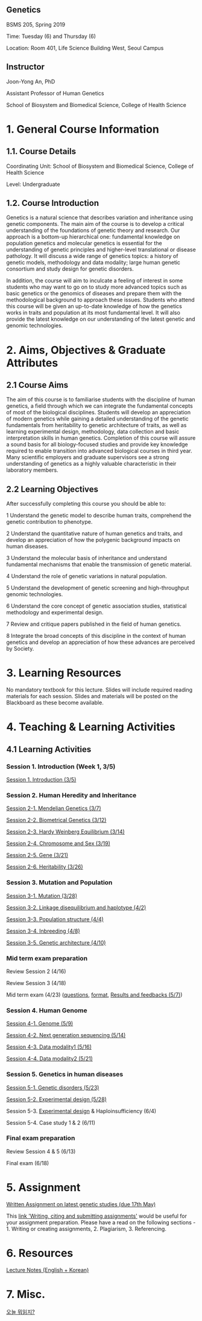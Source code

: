 ## Genetics 
BSMS 205, Spring 2019

Time: Tuesday (6) and Thursday (6)

Location: Room 401, Life Science Building West, Seoul Campus

## Instructor
Joon-Yong An, PhD

Assistant Professor of Human Genetics

School of Biosystem and Biomedical Science, College of Health Science


# 1. General Course Information
## 1.1. Course Details

Coordinating Unit: School of Biosystem and Biomedical Science, College of Health Science

Level: Undergraduate 

## 1.2. Course Introduction
Genetics is a natural science that describes variation and inheritance using genetic components. The main aim of the course is to develop a critical understanding of the foundations of genetic theory and research. Our approach is a bottom-up hierarchical one: fundamental knowledge on population genetics and molecular genetics is essential for the understanding of genetic principles and higher-level translational or disease pathology. It will discuss a wide range of genetics topics: a history of genetic models, methodology and data modality; large human genetic consortium and study design for genetic disorders. 

In addition, the course will aim to inculcate a feeling of interest in some students who may want to go on to study more advanced topics such as basic genetics or the genomics of diseases and prepare them with the methodological background to approach these issues. Students who attend this course will be given an up-to-date knowledge of how the genetics works in traits and population at its most fundamental level. It will also provide the latest knowledge on our understanding of the latest genetic and genomic technologies.


# 2. Aims, Objectives & Graduate Attributes
## 2.1 Course Aims

The aim of this course is to familiarise students with the discipline of human genetics, a field through which we can integrate the fundamental concepts of most of the biological disciplines. Students will develop an appreciation of modern genetics while gaining a detailed understanding of the genetic fundamentals from heritability to genetic architecture of traits, as well as learning experimental design, methodology, data collection and basic interpretation skills in human genetics. Completion of this course will assure a sound basis for all biology-focused studies and provide key knowledge required to enable transition into advanced biological courses in third year. Many scientific employers and graduate supervisors see a strong understanding of genetics as a highly valuable characteristic in their laboratory members.

## 2.2 Learning Objectives

After successfully completing this course you should be able to:

1  Understand the genetic model to describe human traits, comprehend the genetic contribution to phenotype.

2  Understand the quantitative nature of human genetics and traits, and develop an appreciation of how the polygenic background impacts on human diseases.

3  Understand the molecular basis of inheritance and understand fundamental mechanisms that enable the transmission of genetic material.

4  Understand  the role of genetic variations in natural population.

5  Understand the development of genetic screening and high-throughput genomic technologies.

6  Understand the core concept of genetic association studies, statistical methodology and experimental design.

7  Review and critique papers published in the field of human genetics.

8  Integrate the broad concepts of this discipline in the context of human genetics and develop an appreciation of how these advances are perceived by Society.


# 3. Learning Resources
No mandatory textbook for this lecture. Slides will include required reading materials for each session. Slides and materials will be posted on the Blackboard as these become available.


# 4. Teaching & Learning Activities
## 4.1 Learning Activities

### Session 1. Introduction (Week 1, 3/5)

[Session 1. Introduction (3/5)](https://docs.google.com/presentation/d/1vWXKGbpvWOzAxKGha6JTTdDtOX1AjT2WfIrXt9qvf3w/edit?usp=sharing)

### Session 2. Human Heredity and Inheritance 

[Session 2-1. Mendelian Genetics (3/7)](https://docs.google.com/presentation/d/17C4Cv5-VJ46ZpDq6zU5KbT6hpG3zX5fDUdm6Gp04RsE/edit?usp=sharing)

[Session 2-2. Biometrical Genetics (3/12)](https://docs.google.com/presentation/d/1j89FJrnInVLMprmsK9Y0sBcA6fvIEnSFB5H6aOg00OM/edit?usp=sharing)

[Session 2-3. Hardy Weinberg Equilibrium (3/14)](https://docs.google.com/presentation/d/1rFYfU3rpPENQXFxkHsM0uXWKkS-lHjuSXo5w8Yr8lIQ/edit?usp=sharing)

[Session 2-4. Chromosome and Sex (3/19)](https://docs.google.com/presentation/d/1vDTuLMrLSjB1ppkhqRDeHuM0rv8J2dE2UEpua6pu6Eo/edit?usp=sharing)

[Session 2-5. Gene (3/21)](https://docs.google.com/presentation/d/1hANHa4eK6TnZVc4nOu3ZJHEiTo0o8ID7WzYLNIlaAZM/edit?usp=sharing)

[Session 2-6. Heritability (3/26)](https://docs.google.com/presentation/d/1SnTyzibAn29w7qyCKcza2Q0nCNlfvCHQWUodBCnjY74/edit?usp=sharing)

### Session 3. Mutation and Population

[Session 3-1. Mutation (3/28)](https://docs.google.com/presentation/d/1-HXAbXKSBv8TrirsTwn9ZwRMki5TAau1f-t9EooMSkM/edit?usp=sharing)

[Session 3-2. Linkage disequilibrium and haplotype (4/2)](https://docs.google.com/presentation/d/1N-5R2P2hjit9xpYqKYirOncV9de3Mw_36RV65AlQJ6Q/edit?usp=sharing)

[Session 3-3. Population structure (4/4)](https://docs.google.com/presentation/d/1jHj87Mjl715VpW0hjMsf8XgsR7N4p6gi_7F3v_SlN64/edit?usp=sharing)

[Session 3-4. Inbreeding (4/8)](https://docs.google.com/presentation/d/1r9UFG45of9Eg9dJ6zFOFLpFy4YCYB-dVIRLDtDeSG1Y/edit?usp=sharing)

[Session 3-5. Genetic architecture (4/10)](https://docs.google.com/presentation/d/1qAfNT0yZ3Snkb5zArz_1dgfp25zDMJo8il9qFeiUw2g/edit?usp=sharing)

### Mid term exam preparation

Review Session 2 (4/16)

Review Session 3 (4/18) 

Mid term exam (4/23) 
([questions](https://docs.google.com/document/d/1SBrnTt_cbxD_zVLHUZzfAIlW8CXLqAVrPU1nTLwpc9c/edit?usp=sharing),
[format](https://docs.google.com/presentation/d/1fETf5FOBBD75fGQs66k9tDiZlaBbaL5zh_ph9FiyiEs/edit?usp=sharing), 
[Results and feedbacks (5/7)](https://docs.google.com/presentation/d/179KHlQWEQ09umqCF8bV-bwHb_oQPhT8hni0Ydw4uQTc/edit?usp=sharing))


### Session 4. Human Genome 

[Session 4-1. Genome (5/9)](https://docs.google.com/presentation/d/1qcB5lt9D6ctyiCPf8wX4w6YNu9lNfBGvSbCLYVD7hSI/edit?usp=sharing)

[Session 4-2. Next generation sequencing (5/14)](https://docs.google.com/presentation/d/12ioYn9M-IytQJCurEPWGMMA8XMQ3m7ns_UDgFMJISvI/edit?usp=sharing)

[Session 4-3. Data modality1 (5/16)](https://docs.google.com/presentation/d/1D3TENJ5M5oTzO6WY0vX4TSmV4rnmS7Ql2M6taMxpXDo/edit?usp=sharing)

[Session 4-4. Data modality2 (5/21)](https://docs.google.com/presentation/d/1RBr8JdBAsXo1P2VdNuYITaRAZ2BBQouRnbV7LQN1ezo/edit?usp=sharing)

### Session 5. Genetics in human diseases 

[Session 5-1. Genetic disorders (5/23)](https://docs.google.com/presentation/d/1ScpY7icZct9p-FusROiC0Q-7tc81pO2XenQLJrRo5oA/edit?usp=sharing)

[Session 5-2. Experimental design (5/28)](https://docs.google.com/presentation/d/1n6r414HUejA0McChJC0ZmsZoH5DfHlWo5D_-Mdi-8yU/edit?usp=sharing)

Session 5-3. [Experimental design](https://docs.google.com/presentation/d/1n6r414HUejA0McChJC0ZmsZoH5DfHlWo5D_-Mdi-8yU/edit?usp=sharing) & Haploinsufficiency (6/4)

Session 5-4. Case study 1 & 2 (6/11)


### Final exam preparation

Review Session 4 & 5 (6/13) 

Final exam (6/18)


# 5. Assignment

[Written Assignment on latest genetic studies (due 17th May)](https://docs.google.com/document/d/1kgE9Qfi0moSKGuwI8a1J-weHqmV086ez2sbwTODtkfg/edit?usp=sharing)

This [link 'Writing, citing and submitting assignments'](https://web.library.uq.edu.au/research-tools-techniques/assignment-essentials/writing-citing-and-submitting-assignments) would be useful for your assignment preparation. Please have a read on the following sections - 1. Writing or creating assignments, 2. Plagiarism, 3. Referencing.

# 6. Resources

[Lecture Notes (English + Korean)](https://docs.google.com/document/d/1L_vF2S7xp4wI6u_rW6gPxWP09l99d7VbEEQm_R8GLgA/edit?usp=sharing)

# 7. Misc.

[오늘 뭐읽지?](http://www.piku.co.kr/w/8flMWN)
